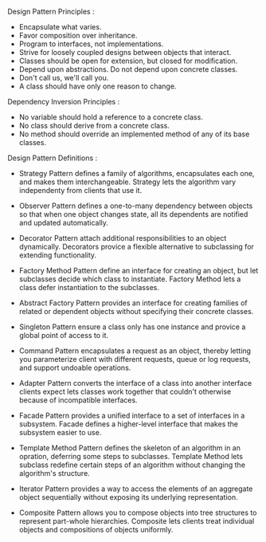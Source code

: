 
Design Pattern Principles :

+ Encapsulate what varies.
+ Favor composition over inheritance.
+ Program to interfaces, not implementations.
+ Strive for loosely coupled designs between objects that interact.
+ Classes should be open for extension, but closed for modification.
+ Depend upon abstractions. Do not depend upon concrete classes.
+ Don't call us, we'll call you.
+ A class should have only one reason to change.

Dependency Inversion Principles :

+ No variable should hold a reference to a concrete class.
+ No class should derive from a concrete class.
+ No method should override an implemented method of any of its base classes.


Design Pattern Definitions :

+ Strategy Pattern defines a family of algorithms, encapsulates each one, and makes them interchangeable. Strategy lets the algorithm vary independenty from clients that use it.

+ Observer Pattern defines a one-to-many dependency between objects so that when one object changes state, all its dependents are notified and updated automatically.

+ Decorator Pattern attach additional responsibilities to an object dynamically. Decorators provice a flexible alternative to subclassing for extending functionality.

+ Factory Method Pattern define an interface for creating an object, but let subclasses decide which class to instantiate. Factory Method lets a class defer instantiation to the subclasses.

+ Abstract Factory Pattern provides an interface for creating families of related or dependent objects without specifying their concrete classes.

+ Singleton Pattern ensure a class only has one instance and provice a global point of access to it.

+ Command Pattern encapsulates a request as an object, thereby letting you parameterize client with different requests, queue or log requests, and support undoable operations.

+ Adapter Pattern converts the interface of a class into another interface clients expect lets classes work together that couldn't otherwise because of incompatible interfaces.

+ Facade Pattern provides a unified interface to a set of interfaces in a subsystem. Facade defines a higher-level interface that makes the subsystem easier to use.

+ Template Method Pattern defines the skeleton of an algorithm in an opration, deferring some steps to subclasses. Template Method lets subclass redefine certain steps of an algorithm without changing the algorithm's structure.

+ Iterator Pattern provides a way to access the elements of an aggregate object sequentially without exposing its underlying representation.

+ Composite Pattern allows you to compose objects into tree structures to represent part-whole hierarchies. Composite lets clients treat individual objects and compositions of objects uniformly.

